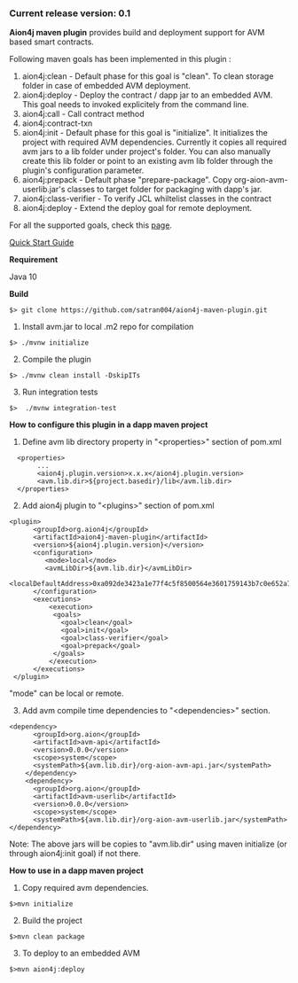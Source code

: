 ### Current release version: 0.1

**Aion4j maven plugin** provides build and deployment support for AVM based smart contracts.

Following maven goals has been implemented in this plugin :

1. aion4j:clean - Default phase for this goal is "clean". To clean storage folder in case of embedded AVM deployment. 
2. aion4j:deploy - Deploy the contract / dapp jar to an embedded AVM. This goal needs to invoked explicitely from the command line.
3. aion4j:call - Call contract method 
4. aion4j:contract-txn
5. aion4j:init - Default phase for this goal is "initialize". It initializes the project with required AVM dependencies. Currently it copies all required avm jars to a lib folder under project's folder. You can also manually create this lib folder or point to an existing avm lib folder through the plugin's configuration parameter.
6. aion4j:prepack - Default phase "prepare-package". Copy org-aion-avm-userlib.jar's classes to target folder for packaging with dapp's jar.
7. aion4j:class-verifier - To verify JCL whiltelist classes in the contract
8. aion4j:deploy - Extend the deploy goal for remote deployment.

For all the supported goals, check this [page](https://github.com/satran004/aion4j-maven-plugin/wiki/Aion4j-Maven-Plugin---Goals).

[Quick Start Guide](https://github.com/satran004/aion4j-maven-plugin/wiki/Aion4j-Maven-Plugin----Quick-Start-Guide)

**Requirement**

Java 10

**Build**
```
$> git clone https://github.com/satran004/aion4j-maven-plugin.git
```
1. Install avm.jar to local .m2 repo for compilation
```
$> ./mvnw initialize
```
2. Compile the plugin
```
$> ./mvnw clean install -DskipITs
```

3. Run integration tests
```
$>  ./mvnw integration-test
```

**How to configure this plugin in a dapp maven project**
1. Define avm lib directory property in "&lt;properties&gt;" section of pom.xml
```
  <properties>
       ...
       <aion4j.plugin.version>x.x.x</aion4j.plugin.version>
       <avm.lib.dir>${project.basedir}/lib</avm.lib.dir>
  </properties>
```
2. Add aion4j plugin to "&lt;plugins&gt;" section of  pom.xml
```
<plugin>
      <groupId>org.aion4j</groupId>
      <artifactId>aion4j-maven-plugin</artifactId>
      <version>${aion4j.plugin.version}</version>
      <configuration>
         <mode>local</mode>
         <avmLibDir>${avm.lib.dir}</avmLibDir>
         <localDefaultAddress>0xa092de3423a1e77f4c5f8500564e3601759143b7c0e652a7012d35eb67b283ca</localDefaultAddress>  
      </configuration>
      <executions>
          <execution>
           <goals>
             <goal>clean</goal>
             <goal>init</goal>
             <goal>class-verifier</goal>
             <goal>prepack</goal>
           </goals>
          </execution>
      </executions>
 </plugin>
```

"mode" can be local or remote.

3. Add avm compile time dependencies to "&lt;dependencies&gt;" section.
```
<dependency>
      <groupId>org.aion</groupId>
      <artifactId>avm-api</artifactId>
      <version>0.0.0</version>
      <scope>system</scope>
      <systemPath>${avm.lib.dir}/org-aion-avm-api.jar</systemPath>
    </dependency>
    <dependency>
      <groupId>org.aion</groupId>
      <artifactId>avm-userlib</artifactId>
      <version>0.0.0</version>
      <scope>system</scope>
      <systemPath>${avm.lib.dir}/org-aion-avm-userlib.jar</systemPath>
</dependency>
```
  Note: The above jars will be copies to "avm.lib.dir" using maven initialize (or through aion4j:init goal) if not there. 
  
  **How to use in a dapp maven project**
  1. Copy required avm dependencies.
  ```
  $>mvn initialize
  ```
  2. Build the project
  ```
  $>mvn clean package
  ```
  3. To deploy to an embedded AVM
  ```
  $>mvn aion4j:deploy
  ```


